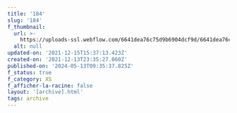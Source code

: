 ```yaml
---
title: '184'
slug: '184'
f_thumbnail:
  url: >-
    https://uploads-ssl.webflow.com/6641dea76c75d9b6904dcf9d/6641dea76c75d9b6904dd294_184.jpg
  alt: null
updated-on: '2021-12-15T15:37:13.423Z'
created-on: '2021-12-13T23:35:27.060Z'
published-on: '2024-05-13T09:35:37.825Z'
f_status: true
f_category: XS
f_afficher-la-racine: false
layout: '[archive].html'
tags: archive
---
```



